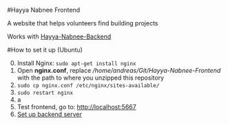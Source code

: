 #Hayya Nabnee Frontend

A website that helps volunteers find building projects

Works with [Hayya-Nabnee-Backend](https://github.com/Arubaruba/Hayya-Nabnee-Backend)


#How to set it up (Ubuntu)

0. Install Nginx: ```sudo apt-get install nginx```
0. Open **nginx.conf**, replace */home/andreas/Git/Hayya-Nabnee-Frontend* with
the path to where you unzipped this repository
0. ```sudo cp nginx.conf /etc/nginx/sites-available/```
0. ```sudo restart nginx```
0.  a
0. Test frontend, go to: [http://localhost:5667](http://localhost:5667)
0. [Set up backend server](https://github.com/Arubaruba/Hayya-Nabnee-Backend)
